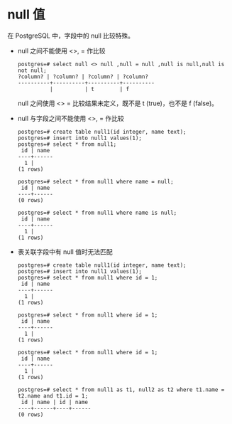 # null 值 #

在 PostgreSQL 中，字段中的 null 比较特殊。

+ null 之间不能使用 <>, = 作比较

    ``` shell
    postgres=# select null <> null ,null = null ,null is null,null is not null;
    ?column? | ?column? | ?column? | ?column? 
    ----------+----------+----------+----------
              |          | t        | f

    ```

    null 之间使用 <>  = 比较结果未定义，既不是 t (true)，也不是 f (false)。

+ null 与字段之间不能使用 <>, = 作比较

    ``` shell
    postgres=# create table null1(id integer, name text);
    postgres=# insert into null1 values(1);
    postgres=# select * from null1;
     id | name
    ----+------
      1 |
    (1 rows)

    postgres=# select * from null1 where name = null;
     id | name
    ----+------
    (0 rows)

    postgres=# select * from null1 where name is null;
     id | name
    ----+------
      1 |
    (1 rows)
    ```

+ 表关联字段中有 null 值时无法匹配

    ``` shell
    postgres=# create table null1(id integer, name text);
    postgres=# insert into null1 values(1);
    postgres=# select * from null1 where id = 1;
     id | name
    ----+------
      1 |
    (1 rows)

    postgres=# select * from null1 where id = 1;
     id | name
    ----+------
      1 |
    (1 rows)

    postgres=# select * from null1 where id = 1;
     id | name
    ----+------
      1 |
    (1 rows)

    postgres=# select * from null1 as t1, null2 as t2 where t1.name = t2.name and t1.id = 1;
     id | name | id | name
    ----+------+----+------
    (0 rows)
    ```

